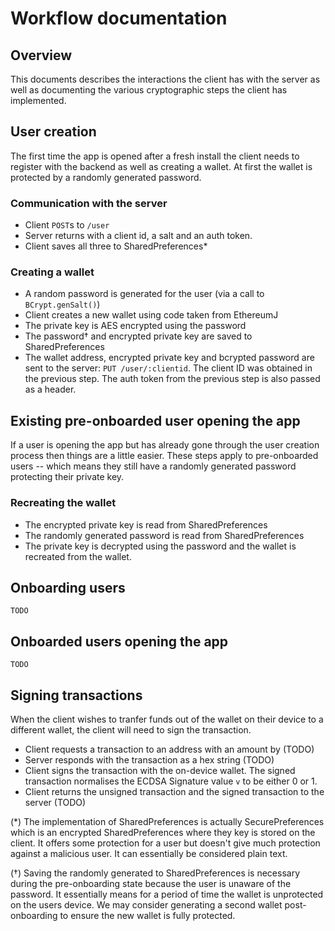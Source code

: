 # Workflow documentation

## Overview

This documents describes the interactions the client has with the server as well as documenting the various cryptographic steps the client has implemented.

## User creation

The first time the app is opened after a fresh install the client needs to register with the backend as well as creating a wallet. At first the wallet is protected by a randomly generated password.

### Communication with the server

 - Client `POST`s to `/user`
 - Server returns with a client id, a salt and an auth token.
 - Client saves all three to SharedPreferences*

### Creating a wallet
 - A random password is generated for the user (via a call to `BCrypt.genSalt()`)
 - Client creates a new wallet using code taken from EthereumJ
 - The private key is AES encrypted using the password
 - The password† and encrypted private key are saved to SharedPreferences
 - The wallet address, encrypted private key and bcrypted password are sent to the server: `PUT /user/:clientid`. The client ID was obtained in the previous step. The auth token from the previous step is also passed as a header.

## Existing pre-onboarded user opening the app

If a user is opening the app but has already gone through the user creation process then things are a little easier. These steps apply to pre-onboarded users -- which means they still have a randomly generated password protecting their private key.

### Recreating the wallet
 - The encrypted private key is read from SharedPreferences
 - The randomly generated password is read from SharedPreferences
 - The private key is decrypted using the password and the wallet is recreated from the wallet.

## Onboarding users

`TODO`

## Onboarded users opening the app

`TODO`

## Signing transactions

When the client wishes to tranfer funds out of the wallet on their device to a different wallet, the client will need to sign the transaction.

  - Client requests a transaction to an address with an amount by (TODO)
  - Server responds with the transaction as a hex string (TODO)
  - Client signs the transaction with the on-device wallet. The signed transaction normalises the ECDSA Signature value `v` to be either 0 or 1.
  - Client returns the unsigned transaction and the signed transaction to the server (TODO)



 (*) The implementation of SharedPreferences is actually SecurePreferences which is an encrypted SharedPreferences where they key is stored on the client. It offers some protection for a user but doesn't give much protection against a malicious user. It can essentially be considered plain text.

 (†) Saving the randomly generated to SharedPreferences is necessary during the pre-onboarding state because the user is unaware of the password. It essentially means for a period of time the wallet is unprotected on the users device. We may consider generating a second wallet post-onboarding to ensure the new wallet is fully protected.
